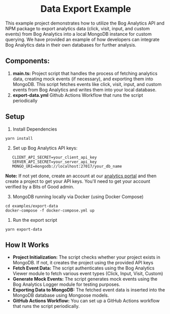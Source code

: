 <div align="center"> 
<h1>Data Export Example</h1></div>

</div>
This example project demonstrates how to utilize the Bog Analytics API and NPM package to export analytics data (click, visit, input, and custom events) from Bog Analytics into a local MongoDB instance for custom querying. We have provided an example of how developers can integrate Bog Analytics data in their own databases for further analysis.

## Components:

1. **main.ts:** Project script that handles the process of fetching analytics data, creating mock events (if necessary), and exporting them into MongoDB. This script fetches events like click, visit, input, and custom events from Bog Analytics and writes them into your local database.
2. **export-data.yml** Github Actions Workflow that runs the script periodically

## Setup

1. Install Dependencies

```
yarn install
```

2. Set up Bog Analytics API keys:

```
   CLIENT_API_SECRET=your_client_api_key
   SERVER_API_SECRET=your_server_api_key
   MONGO_URI=mongodb://localhost:27017/your_db_name
```

**Note:** If not yet done, create an account at our [analytics portal](https://portal.analytics.bitsofgood.org) and then create a project to get your API keys. You'll need to get your account verified by a Bits of Good admin.

3. MongoDB running locally via Docker (using Docker Compose)

```
cd examples/export-data
docker-compose -f docker-compose.yml up
```


1. Run the export script

```
yarn export-data
```

## How It Works

-   **Project Initialization:** The script checks whether your project exists in MongoDB. If not, it creates the project using the provided API keys
-   **Fetch Event Data:** The script authenticates using the Bog Analytics Viewer module to fetch various event types (Click, Input, Visit, Custom)
-   **Generate Mock Events:** The script generates mock events using the Bog Analytics Logger module for testing purposes.
-   **Exporting Data to MongoDB:** The fetched event data is inserted into the MongoDB database using Mongoose models.
-   **GitHub Actions Workflow:** You can set up a GitHub Actions workflow that runs the script periodically.

